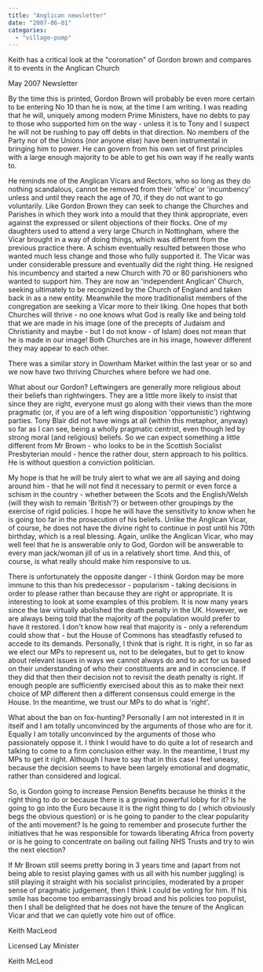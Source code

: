 ```yaml
---
title: "Anglican newsletter"
date: "2007-06-01"
categories: 
  - "village-pump"
---
```


Keith has a critical look at the "coronation" of Gordon brown and compares it to events in the Anglican Church

May 2007 Newsletter

By the time this is printed, Gordon Brown will probably be even more certain to be entering No 10 than he is now, at the time I am writing. I was reading that he will, uniquely among modern Prime Ministers, have no debts to pay to those who supported him on the way - unless it is to Tony and I suspect he will not be rushing to pay off debts in that direction. No members of the Party nor of the Unions (nor anyone else) have been instrumental in bringing him to power. He can govern from his own set of first principles with a large enough majority to be able to get his own way if he really wants to.

He reminds me of the Anglican Vicars and Rectors, who so long as they do nothing scandalous, cannot be removed from their 'office' or 'incumbency' unless and until they reach the age of 70, if they do not want to go voluntarily. Like Gordon Brown they can seek to change the Churches and Parishes in which they work into a mould that they think appropriate, even against the expressed or silent objections of their flocks. One of my daughters used to attend a very large Church in Nottingham, where the Vicar brought in a way of doing things, which was different from the previous practice there. A schism eventually resulted between those who wanted much less change and those who fully supported it. The Vicar was under considerable pressure and eventually did the right thing. He resigned his incumbency and started a new Church with 70 or 80 parishioners who wanted to support him. They are now an 'independent Anglican' Church, seeking ultimately to be recognized by the Church of England and taken back in as a new entity. Meanwhile the more traditionalist members of the congregation are seeking a Vicar more to their liking. One hopes that both Churches will thrive - no one knows what God is really like and being told that we are made in his image (one of the precepts of Judaism and Christianity and maybe - but I do not know - of Islam) does not mean that he is made in our image! Both Churches are in his image, however different they may appear to each other.

There was a similar story in Downham Market within the last year or so and we now have two thriving Churches where before we had one.

What about our Gordon? Leftwingers are generally more religious about their beliefs than rightwingers. They are a little more likely to insist that since they are right, everyone must go along with their views than the more pragmatic (or, if you are of a left wing disposition 'opportunistic') rightwing parties. Tony Blair did not have wings at all (within this metaphor, anyway) so far as I can see, being a wholly pragmatic centrist, even though led by strong moral (and religious) beliefs. So we can expect something a little different from Mr Brown - who looks to be in the Scottish Socialist Presbyterian mould - hence the rather dour, stern approach to his politics. He is without question a conviction politician.

My hope is that he will be truly alert to what we are all saying and doing around him - that he will not find it necessary to permit or even force a schism in the country - whether between the Scots and the English/Welsh (will they wish to remain 'British'?) or between other groupings by the exercise of rigid policies. I hope he will have the sensitivity to know when he is going too far in the prosecution of his beliefs. Unlike the Anglican Vicar, of course, he does not have the divine right to continue in post until his 70th birthday, which is a real blessing. Again, unlike the Anglican Vicar, who may well feel that he is answerable only to God, Gordon will be answerable to every man jack/woman jill of us in a relatively short time. And this, of course, is what really should make him responsive to us.

There is unfortunately the opposite danger - I think Gordon may be more immune to this than his predecessor - popularism - taking decisions in order to please rather than because they are right or appropriate. It is interesting to look at some examples of this problem. It is now many years since the law virtually abolished the death penalty in the UK. However, we are always being told that the majority of the population would prefer to have it restored. I don't know how real that majority is - only a referendum could show that - but the House of Commons has steadfastly refused to accede to its demands. Personally, I think that is right. It is right, in so far as we elect our MPs to represent us, not to be delegates, but to get to know about relevant issues in ways we cannot always do and to act for us based on their understanding of who their constituents are and in conscience. If they did that then their decision not to revisit the death penalty is right. If enough people are sufficiently exercised about this as to make their next choice of MP different then a different consensus could emerge in the House. In the meantime, we trust our MPs to do what is 'right'.

What about the ban on fox-hunting? Personally I am not interested in it in itself and I am totally unconvinced by the arguments of those who are for it. Equally I am totally unconvinced by the arguments of those who passionately oppose it. I think I would have to do quite a lot of research and talking to come to a firm conclusion either way. In the meantime, I trust my MPs to get it right. Although I have to say that in this case I feel uneasy, because the decision seems to have been largely emotional and dogmatic, rather than considered and logical.

So, is Gordon going to increase Pension Benefits because he thinks it the right thing to do or because there is a growing powerful lobby for it? Is he going to go into the Euro because it is the right thing to do ( which obviously begs the obvious question) or is he going to pander to the clear popularity of the anti movement? Is he going to remember and prosecute further the initiatives that he was responsible for towards liberating Africa from poverty or is he going to concentrate on bailing out failing NHS Trusts and try to win the next election?

If Mr Brown still seems pretty boring in 3 years time and (apart from not being able to resist playing games with us all with his number juggling) is still playing it straight with his socialist principles, moderated by a proper sense of pragmatic judgement, then I think I could be voting for him. If his smile has become too embarrassingly broad and his policies too populist, then I shall be delighted that he does not have the tenure of the Anglican Vicar and that we can quietly vote him out of office.

Keith MacLeod

Licensed Lay Minister

Keith McLeod
